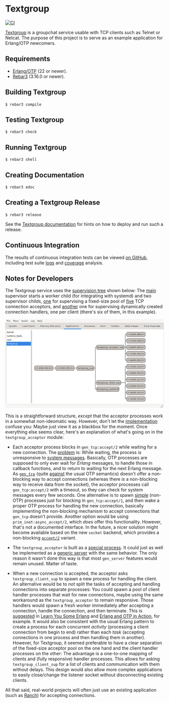 # Textgroup

[![CI](https://github.com/weiss/textgroup/actions/workflows/ci.yml/badge.svg)][ci]

[Textgroup][textgroup] is a groupchat service usable with TCP clients such as
Telnet or Netcat. The purpose of this project is to serve as an example
application for Erlang/OTP newcomers.

## Requirements

- [Erlang/OTP][erlang] (22 or newer).
- [Rebar3][rebar3] (3.16.0 or newer).

## Building Textgroup

    $ rebar3 compile

## Testing Textgroup

    $ rebar3 check

## Running Textgroup

    $ rebar3 shell

## Creating Documentation

    $ rebar3 edoc

## Creating a Textgroup Release

    $ rebar3 release

See the [Textgroup documentation][textgroup] for hints on how to deploy and run
such a release.

## Continuous Integration

The results of continuous integration tests can be viewed [on GitHub][actions],
including test suite [logs][ct_logs] and [coverage][coverage] analysis.

## Notes for Developers

The Textgroup service uses the [supervision tree][supervision] shown below: The
[main][textgroup_sup] supervisor starts a worker child (for integrating with
systemd) and two supervisor childs, [one][acceptor_sup] for supervising a
fixed-size pool of [five][pool_size] TCP connection acceptors, and
[another][client_sup] one for supervising dynamically created connection
handlers, one per client (there's six of them, in this example).

![Supervision tree][tree]

This is a straightforward structure, _except_ that the acceptor processes work
in a somewhat non-ideomatic way. However, don't let the
[implementation][acceptor] confuse you: Maybe just view it as a blackbox for the
moment. Once everything else seems clear, here's an explanation of what's going
on in the `textgroup_acceptor` module:

- Each acceptor process blocks in `gen_tcp:accept/2` while waiting for a new
  connection. The [problem][problem] is: While waiting, the process is
  unresponsive to [system messages][sys]. Basically, OTP processes are supposed
  to only ever wait for _Erlang_ messages, to handle those in callback
  functions, and to return to waiting for the next Erlang message. As
  [`gen_tcp`][gen_tcp] (quite [against][semantics] the usual OTP semantics)
  doesn't offer a non-blocking way to accept connections (whereas there _is_ a
  non-blocking way to receive data from the socket), the acceptor processes call
  `gen_tcp:accept/2` with a timeout, so they can check for system messages every
  few seconds. One alternative is to spawn [simple][simple] (non-OTP) processes
  just for blocking in `gen_tcp:accept/1`, and then wake a proper OTP process
  for handling the new connection, basically implementing the non-blocking
  mechanism to accept connections that `gen_tcp` doesn't provide. Another option
  would be using `prim_inet:async_accept/2`, which _does_ offer this
  functionality. However, that's not a documented interface. In the future, a
  nicer solution might become available based on the new `socket` backend, which
  provides a non-blocking [`accept/2`][socket_accept] variant.

- The `textgroup_acceptor` is built as a [special process][special]. It could
  just as well be implemented as a [generic server][gen_server] with the same
  behavior. The only reason it wasn't done this way is that most `gen_server`
  features would remain unused. Matter of taste.

- When a new connection is accepted, the acceptor asks `textgroup_client_sup` to
  spawn a new process for handling the client. An alternative would be to _not_
  split the tasks of accepting and handling connections into separate processes:
  You could spawn a pool of client handler processes that wait for new
  connections, maybe using the same workaround as the `textgroup_acceptor` to
  remain responsive. Those handlers would spawn a fresh worker immediately after
  accepting a connection, handle the connection, and then terminate. This is
  [suggested][buckets] in [Learn You Some Erlang][lyse] and [Erlang and OTP in
  Action][action], for example. It would also be consistent with the usual
  Erlang pattern to create a process for each concurrent _activity_ (processing
  a client connection from begin to end) rather than each _task_ (accepting
  connections in one process and then handling them in another). However, for
  Textgroup, it seemed preferable to have a clear separation of the fixed-size
  acceptor pool on the one hand and the client handler processes on the other:
  The advantage is a one-to-one mapping of clients and (fully responsive)
  handler processes. This allows for asking `textgroup_client_sup` for a list of
  clients and communication with them without delays. This design would also
  allow more complex applications to easily close/change the listener socket
  without disconnecting existing clients.

All that said, real-world projects will often just use an existing application
(such as [Ranch][ranch]) for accepting connections.

[textgroup]: https://messaging.one/textgroup/
[ci]: https://github.com/weiss/textgroup/actions/workflows/ci.yml
[actions]: https://github.com/weiss/textgroup/actions
[ct_logs]: https://weiss.github.io/textgroup/logs/
[coverage]: https://weiss.github.io/textgroup/cover/
[erlang]: https://erlang.org
[rebar3]: https://rebar3.org
[tree]: https://raw.githubusercontent.com/weiss/textgroup/main/doc/supervision.png
[textgroup_sup]: https://github.com/weiss/textgroup/blob/main/src/textgroup_sup.erl
[acceptor_sup]: https://github.com/weiss/textgroup/blob/main/src/textgroup_acceptor_sup.erl
[acceptor]: https://github.com/weiss/textgroup/blob/main/src/textgroup_acceptor.erl
[client_sup]: https://github.com/weiss/textgroup/blob/main/src/textgroup_client_sup.erl
[client]: https://github.com/weiss/textgroup/blob/main/src/textgroup_client.erl
[pool_size]: https://github.com/weiss/textgroup/blob/main/config/sys.config
[supervision]: https://erlang.org/doc/design_principles/des_princ.html#supervision-trees
[special]: https://erlang.org/doc/design_principles/spec_proc.html#special-processes
[sys]: https://erlang.org/doc/man/sys.html
[gen_server]: https://erlang.org/doc/design_principles/gen_server_concepts.html
[gen_tcp]: https://erlang.org/doc/man/gen_tcp.html
[socket_accept]: https://erlang.org/doc/man/socket.html#accept-2
[action]: https://www.manning.com/books/erlang-and-otp-in-action
[lyse]: https://learnyousomeerlang.com
[buckets]: https://learnyousomeerlang.com/buckets-of-sockets#sockserv-revisited
[semantics]: https://erlang.org/pipermail/erlang-questions/2008-February/032912.html
[simple]: https://erlang.org/pipermail/erlang-questions/2017-August/093142.html
[problem]: https://erlang.org/pipermail/erlang-questions/2016-April/088847.html
[ranch]: https://ninenines.eu/docs/#ranch
